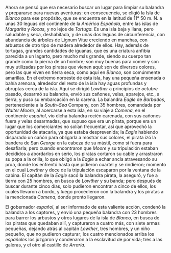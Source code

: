 Ahora se pensó que era necesario buscar un lugar para limpiar su balandra y prepararse para nuevas aventuras: en consecuencia, se eligió la Isla de *Blanco* para ese propósito, que se encuentra en la latitud de 11° 50 m. N. a unas 30 leguas del continente de la *América Española*, entre las islas de *Margarita* y *Rocas*, y no lejos de *Tortuga.* Es una isla baja y llana, pero saludable y seca, deshabitada, y de unas dos leguas de circunferencia, con abundancia de árboles de Lignum Vitæ creciendo en manchas, con arbustos de otro tipo de madera alrededor de ellos. Hay, además de tortugas, grandes cantidades de iguanas, que es una criatura anfibia parecida a un lagarto, pero mucho más grande, siendo su cuerpo tan grande como la pierna de un hombre; son muy buenas para comer y son muy utilizadas por los piratas que vienen aquí: son de diversos colores, pero las que viven en tierra seca, como aquí en *Blanco*, son comúnmente amarillas. En el extremo noroeste de esta isla, hay una pequeña ensenada o bahía arenosa, alrededor del resto de la isla hay aguas profundas y abruptas cerca de la isla. Aquí se dirigió *Lowther* a principios de *octubre* pasado, desarmó su balandra, envió sus cañones, velas, aparejos, etc., a tierra, y puso su embarcación en la carena. La balandra *Eagle* de *Barbados*, perteneciente a la *South-Sea* Company, con 35 hombres, comandada por *Walter Moore*, al acercarse a esta isla, en su viaje a *Comena*, en el continente *español*, vio dicha balandra recién carenada, con sus cañones fuera y velas desarmadas, que supuso que era un pirata, porque era un lugar que los comerciantes no solían frecuentar, así que aprovechó la oportunidad de atacarla, ya que estaba desprevenida; la *Eagle* habiendo disparado un cañón para obligarla a mostrar sus colores, el pirata izó la bandera de San *George* en la cabeza de su mástil, como si fuera para desafiarla; pero cuando encontraron que *Moore* y su tripulación estaban decididos a abordarlos en serio, los piratas cortaron su cable y arrastraron su popa a la orilla, lo que obligó a la *Eagle* a echar ancla atravesando su proa, donde los enfrentó hasta que pidieron cuartel y se rindieron; momento en el cual *Lowther* y doce de la tripulación escaparon por la ventana de la cabina. El capitán de la *Eagle* sacó la balandra pirata, la aseguró, y fue a tierra con 25 hombres, en busca de *Lowther* y su banda; pero después de buscar durante cinco días, solo pudieron encontrar a cinco de ellos, los cuales llevaron a bordo, y luego procedieron con la balandra y los piratas a la mencionada *Comena*, donde pronto llegaron.

El gobernador *español*, al ser informado de esta valiente acción, condenó la balandra a los captores, y envió una pequeña balandra con 23 hombres para barrer los arbustos y otros lugares de la isla de *Blanco*, en busca de los piratas que quedaban allí, y capturaron a cuatro más, con siete armas pequeñas, dejando atrás al capitán *Lowther*, tres hombres, y un niño pequeño, que no pudieron capturar; los cuatro mencionados arriba los *españoles* los juzgaron y condenaron a la esclavitud de por vida; tres a las galeras, y el otro al castillo de *Arraria.*